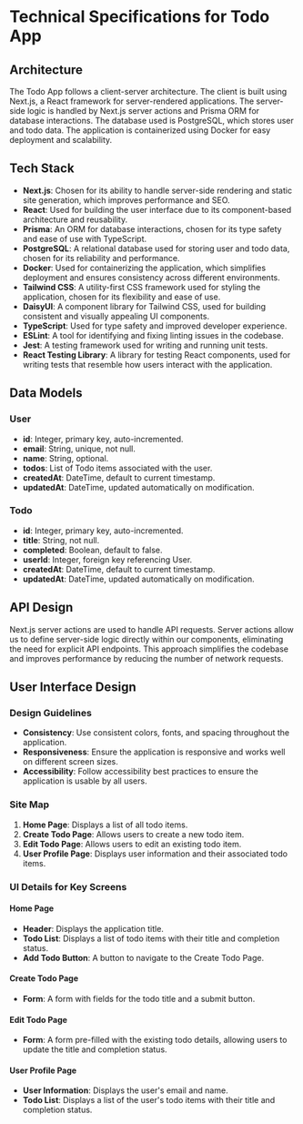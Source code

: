 # Technical Specifications for Todo App

## Architecture

The Todo App follows a client-server architecture. The client is built using Next.js, a React framework for server-rendered applications. The server-side logic is handled by Next.js server actions and Prisma ORM for database interactions. The database used is PostgreSQL, which stores user and todo data. The application is containerized using Docker for easy deployment and scalability.

## Tech Stack

- **Next.js**: Chosen for its ability to handle server-side rendering and static site generation, which improves performance and SEO.
- **React**: Used for building the user interface due to its component-based architecture and reusability.
- **Prisma**: An ORM for database interactions, chosen for its type safety and ease of use with TypeScript.
- **PostgreSQL**: A relational database used for storing user and todo data, chosen for its reliability and performance.
- **Docker**: Used for containerizing the application, which simplifies deployment and ensures consistency across different environments.
- **Tailwind CSS**: A utility-first CSS framework used for styling the application, chosen for its flexibility and ease of use.
- **DaisyUI**: A component library for Tailwind CSS, used for building consistent and visually appealing UI components.
- **TypeScript**: Used for type safety and improved developer experience.
- **ESLint**: A tool for identifying and fixing linting issues in the codebase.
- **Jest**: A testing framework used for writing and running unit tests.
- **React Testing Library**: A library for testing React components, used for writing tests that resemble how users interact with the application.

## Data Models

### User

- **id**: Integer, primary key, auto-incremented.
- **email**: String, unique, not null.
- **name**: String, optional.
- **todos**: List of Todo items associated with the user.
- **createdAt**: DateTime, default to current timestamp.
- **updatedAt**: DateTime, updated automatically on modification.

### Todo

- **id**: Integer, primary key, auto-incremented.
- **title**: String, not null.
- **completed**: Boolean, default to false.
- **userId**: Integer, foreign key referencing User.
- **createdAt**: DateTime, default to current timestamp.
- **updatedAt**: DateTime, updated automatically on modification.

## API Design

Next.js server actions are used to handle API requests. Server actions allow us to define server-side logic directly within our components, eliminating the need for explicit API endpoints. This approach simplifies the codebase and improves performance by reducing the number of network requests.

## User Interface Design

### Design Guidelines

- **Consistency**: Use consistent colors, fonts, and spacing throughout the application.
- **Responsiveness**: Ensure the application is responsive and works well on different screen sizes.
- **Accessibility**: Follow accessibility best practices to ensure the application is usable by all users.

### Site Map

1. **Home Page**: Displays a list of all todo items.
2. **Create Todo Page**: Allows users to create a new todo item.
3. **Edit Todo Page**: Allows users to edit an existing todo item.
4. **User Profile Page**: Displays user information and their associated todo items.

### UI Details for Key Screens

#### Home Page

- **Header**: Displays the application title.
- **Todo List**: Displays a list of todo items with their title and completion status.
- **Add Todo Button**: A button to navigate to the Create Todo Page.

#### Create Todo Page

- **Form**: A form with fields for the todo title and a submit button.

#### Edit Todo Page

- **Form**: A form pre-filled with the existing todo details, allowing users to update the title and completion status.

#### User Profile Page

- **User Information**: Displays the user's email and name.
- **Todo List**: Displays a list of the user's todo items with their title and completion status.
